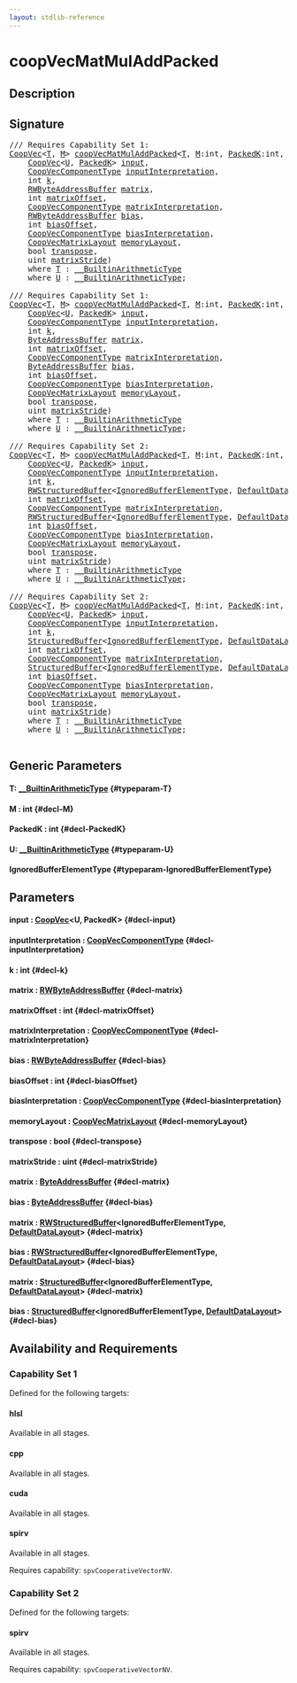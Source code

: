 ```yaml
---
layout: stdlib-reference
---
```


# coopVecMatMulAddPacked

## Description





## Signature 

<pre>
/// Requires Capability Set 1:
<a href="/stdlib-reference/types/coopvec-04/index" class="code_type">CoopVec</a>&lt;<a href="/stdlib-reference/global-decls/coopvecmatmuladdpacked-47adg#typeparam-T" class="code_type">T</a>, <a href="/stdlib-reference/global-decls/coopvecmatmuladdpacked-47adg#decl-M" class="code_var">M</a>&gt; <a href="/stdlib-reference/global-decls/coopvecmatmuladdpacked-47adg">coopVecMatMulAddPacked</a>&lt;<a href="/stdlib-reference/global-decls/coopvecmatmuladdpacked-47adg#typeparam-T" class="code_type">T</a>, <a href="/stdlib-reference/global-decls/coopvecmatmuladdpacked-47adg#decl-M" class="code_var">M</a>:<span class="code_keyword">int</span>, <a href="/stdlib-reference/global-decls/coopvecmatmuladdpacked-47adg#decl-PackedK" class="code_var">PackedK</a>:<span class="code_keyword">int</span>, <a href="/stdlib-reference/global-decls/coopvecmatmuladdpacked-47adg#typeparam-U" class="code_type">U</a>&gt;(
    <a href="/stdlib-reference/types/coopvec-04/index" class="code_type">CoopVec</a>&lt;<a href="/stdlib-reference/global-decls/coopvecmatmuladdpacked-47adg#typeparam-U" class="code_type">U</a>, <a href="/stdlib-reference/global-decls/coopvecmatmuladdpacked-47adg#decl-PackedK" class="code_var">PackedK</a>&gt; <a href="/stdlib-reference/global-decls/coopvecmatmuladdpacked-47adg#decl-input" class="code_param">input</a>,
    <a href="/stdlib-reference/types/coopveccomponenttype-047g/index" class="code_type">CoopVecComponentType</a> <a href="/stdlib-reference/global-decls/coopvecmatmuladdpacked-47adg#decl-inputInterpretation" class="code_param">inputInterpretation</a>,
    <span class="code_keyword">int</span> <a href="/stdlib-reference/global-decls/coopvecmatmuladdpacked-47adg#decl-k" class="code_param">k</a>,
    <a href="/stdlib-reference/types/rwbyteaddressbuffer-0126d/index" class="code_type">RWByteAddressBuffer</a> <a href="/stdlib-reference/global-decls/coopvecmatmuladdpacked-47adg#decl-matrix" class="code_param">matrix</a>,
    <span class="code_keyword">int</span> <a href="/stdlib-reference/global-decls/coopvecmatmuladdpacked-47adg#decl-matrixOffset" class="code_param">matrixOffset</a>,
    <a href="/stdlib-reference/types/coopveccomponenttype-047g/index" class="code_type">CoopVecComponentType</a> <a href="/stdlib-reference/global-decls/coopvecmatmuladdpacked-47adg#decl-matrixInterpretation" class="code_param">matrixInterpretation</a>,
    <a href="/stdlib-reference/types/rwbyteaddressbuffer-0126d/index" class="code_type">RWByteAddressBuffer</a> <a href="/stdlib-reference/global-decls/coopvecmatmuladdpacked-47adg#decl-bias" class="code_param">bias</a>,
    <span class="code_keyword">int</span> <a href="/stdlib-reference/global-decls/coopvecmatmuladdpacked-47adg#decl-biasOffset" class="code_param">biasOffset</a>,
    <a href="/stdlib-reference/types/coopveccomponenttype-047g/index" class="code_type">CoopVecComponentType</a> <a href="/stdlib-reference/global-decls/coopvecmatmuladdpacked-47adg#decl-biasInterpretation" class="code_param">biasInterpretation</a>,
    <a href="/stdlib-reference/types/coopvecmatrixlayout-047d/index" class="code_type">CoopVecMatrixLayout</a> <a href="/stdlib-reference/global-decls/coopvecmatmuladdpacked-47adg#decl-memoryLayout" class="code_param">memoryLayout</a>,
    <span class="code_keyword">bool</span> <a href="/stdlib-reference/global-decls/coopvecmatmuladdpacked-47adg#decl-transpose" class="code_param">transpose</a>,
    <span class="code_keyword">uint</span> <a href="/stdlib-reference/global-decls/coopvecmatmuladdpacked-47adg#decl-matrixStride" class="code_param">matrixStride</a>)
    <span class='code_keyword'>where</span> <a href="/stdlib-reference/global-decls/coopvecmatmuladdpacked-47adg#typeparam-T" class="code_type">T</a> : <a href="/stdlib-reference/interfaces/0_builtinarithmetictype-029j/index" class="code_type">__BuiltinArithmeticType</a>
    <span class='code_keyword'>where</span> <a href="/stdlib-reference/global-decls/coopvecmatmuladdpacked-47adg#typeparam-U" class="code_type">U</a> : <a href="/stdlib-reference/interfaces/0_builtinarithmetictype-029j/index" class="code_type">__BuiltinArithmeticType</a>;

/// Requires Capability Set 1:
<a href="/stdlib-reference/types/coopvec-04/index" class="code_type">CoopVec</a>&lt;<a href="/stdlib-reference/global-decls/coopvecmatmuladdpacked-47adg#typeparam-T" class="code_type">T</a>, <a href="/stdlib-reference/global-decls/coopvecmatmuladdpacked-47adg#decl-M" class="code_var">M</a>&gt; <a href="/stdlib-reference/global-decls/coopvecmatmuladdpacked-47adg">coopVecMatMulAddPacked</a>&lt;<a href="/stdlib-reference/global-decls/coopvecmatmuladdpacked-47adg#typeparam-T" class="code_type">T</a>, <a href="/stdlib-reference/global-decls/coopvecmatmuladdpacked-47adg#decl-M" class="code_var">M</a>:<span class="code_keyword">int</span>, <a href="/stdlib-reference/global-decls/coopvecmatmuladdpacked-47adg#decl-PackedK" class="code_var">PackedK</a>:<span class="code_keyword">int</span>, <a href="/stdlib-reference/global-decls/coopvecmatmuladdpacked-47adg#typeparam-U" class="code_type">U</a>&gt;(
    <a href="/stdlib-reference/types/coopvec-04/index" class="code_type">CoopVec</a>&lt;<a href="/stdlib-reference/global-decls/coopvecmatmuladdpacked-47adg#typeparam-U" class="code_type">U</a>, <a href="/stdlib-reference/global-decls/coopvecmatmuladdpacked-47adg#decl-PackedK" class="code_var">PackedK</a>&gt; <a href="/stdlib-reference/global-decls/coopvecmatmuladdpacked-47adg#decl-input" class="code_param">input</a>,
    <a href="/stdlib-reference/types/coopveccomponenttype-047g/index" class="code_type">CoopVecComponentType</a> <a href="/stdlib-reference/global-decls/coopvecmatmuladdpacked-47adg#decl-inputInterpretation" class="code_param">inputInterpretation</a>,
    <span class="code_keyword">int</span> <a href="/stdlib-reference/global-decls/coopvecmatmuladdpacked-47adg#decl-k" class="code_param">k</a>,
    <a href="/stdlib-reference/types/byteaddressbuffer-04b/index" class="code_type">ByteAddressBuffer</a> <a href="/stdlib-reference/global-decls/coopvecmatmuladdpacked-47adg#decl-matrix" class="code_param">matrix</a>,
    <span class="code_keyword">int</span> <a href="/stdlib-reference/global-decls/coopvecmatmuladdpacked-47adg#decl-matrixOffset" class="code_param">matrixOffset</a>,
    <a href="/stdlib-reference/types/coopveccomponenttype-047g/index" class="code_type">CoopVecComponentType</a> <a href="/stdlib-reference/global-decls/coopvecmatmuladdpacked-47adg#decl-matrixInterpretation" class="code_param">matrixInterpretation</a>,
    <a href="/stdlib-reference/types/byteaddressbuffer-04b/index" class="code_type">ByteAddressBuffer</a> <a href="/stdlib-reference/global-decls/coopvecmatmuladdpacked-47adg#decl-bias" class="code_param">bias</a>,
    <span class="code_keyword">int</span> <a href="/stdlib-reference/global-decls/coopvecmatmuladdpacked-47adg#decl-biasOffset" class="code_param">biasOffset</a>,
    <a href="/stdlib-reference/types/coopveccomponenttype-047g/index" class="code_type">CoopVecComponentType</a> <a href="/stdlib-reference/global-decls/coopvecmatmuladdpacked-47adg#decl-biasInterpretation" class="code_param">biasInterpretation</a>,
    <a href="/stdlib-reference/types/coopvecmatrixlayout-047d/index" class="code_type">CoopVecMatrixLayout</a> <a href="/stdlib-reference/global-decls/coopvecmatmuladdpacked-47adg#decl-memoryLayout" class="code_param">memoryLayout</a>,
    <span class="code_keyword">bool</span> <a href="/stdlib-reference/global-decls/coopvecmatmuladdpacked-47adg#decl-transpose" class="code_param">transpose</a>,
    <span class="code_keyword">uint</span> <a href="/stdlib-reference/global-decls/coopvecmatmuladdpacked-47adg#decl-matrixStride" class="code_param">matrixStride</a>)
    <span class='code_keyword'>where</span> <a href="/stdlib-reference/global-decls/coopvecmatmuladdpacked-47adg#typeparam-T" class="code_type">T</a> : <a href="/stdlib-reference/interfaces/0_builtinarithmetictype-029j/index" class="code_type">__BuiltinArithmeticType</a>
    <span class='code_keyword'>where</span> <a href="/stdlib-reference/global-decls/coopvecmatmuladdpacked-47adg#typeparam-U" class="code_type">U</a> : <a href="/stdlib-reference/interfaces/0_builtinarithmetictype-029j/index" class="code_type">__BuiltinArithmeticType</a>;

/// Requires Capability Set 2:
<a href="/stdlib-reference/types/coopvec-04/index" class="code_type">CoopVec</a>&lt;<a href="/stdlib-reference/global-decls/coopvecmatmuladdpacked-47adg#typeparam-T" class="code_type">T</a>, <a href="/stdlib-reference/global-decls/coopvecmatmuladdpacked-47adg#decl-M" class="code_var">M</a>&gt; <a href="/stdlib-reference/global-decls/coopvecmatmuladdpacked-47adg">coopVecMatMulAddPacked</a>&lt;<a href="/stdlib-reference/global-decls/coopvecmatmuladdpacked-47adg#typeparam-T" class="code_type">T</a>, <a href="/stdlib-reference/global-decls/coopvecmatmuladdpacked-47adg#decl-M" class="code_var">M</a>:<span class="code_keyword">int</span>, <a href="/stdlib-reference/global-decls/coopvecmatmuladdpacked-47adg#decl-PackedK" class="code_var">PackedK</a>:<span class="code_keyword">int</span>, <a href="/stdlib-reference/global-decls/coopvecmatmuladdpacked-47adg#typeparam-U" class="code_type">U</a>, <a href="/stdlib-reference/global-decls/coopvecmatmuladdpacked-47adg#typeparam-IgnoredBufferElementType" class="code_type">IgnoredBufferElementType</a>&gt;(
    <a href="/stdlib-reference/types/coopvec-04/index" class="code_type">CoopVec</a>&lt;<a href="/stdlib-reference/global-decls/coopvecmatmuladdpacked-47adg#typeparam-U" class="code_type">U</a>, <a href="/stdlib-reference/global-decls/coopvecmatmuladdpacked-47adg#decl-PackedK" class="code_var">PackedK</a>&gt; <a href="/stdlib-reference/global-decls/coopvecmatmuladdpacked-47adg#decl-input" class="code_param">input</a>,
    <a href="/stdlib-reference/types/coopveccomponenttype-047g/index" class="code_type">CoopVecComponentType</a> <a href="/stdlib-reference/global-decls/coopvecmatmuladdpacked-47adg#decl-inputInterpretation" class="code_param">inputInterpretation</a>,
    <span class="code_keyword">int</span> <a href="/stdlib-reference/global-decls/coopvecmatmuladdpacked-47adg#decl-k" class="code_param">k</a>,
    <a href="/stdlib-reference/types/rwstructuredbuffer-012c/index" class="code_type">RWStructuredBuffer</a>&lt;<a href="/stdlib-reference/global-decls/coopvecmatmuladdpacked-47adg#typeparam-IgnoredBufferElementType" class="code_type">IgnoredBufferElementType</a>, <a href="/stdlib-reference/types/defaultdatalayout-07b/index" class="code_type">DefaultDataLayout</a>&gt; <a href="/stdlib-reference/global-decls/coopvecmatmuladdpacked-47adg#decl-matrix" class="code_param">matrix</a>,
    <span class="code_keyword">int</span> <a href="/stdlib-reference/global-decls/coopvecmatmuladdpacked-47adg#decl-matrixOffset" class="code_param">matrixOffset</a>,
    <a href="/stdlib-reference/types/coopveccomponenttype-047g/index" class="code_type">CoopVecComponentType</a> <a href="/stdlib-reference/global-decls/coopvecmatmuladdpacked-47adg#decl-matrixInterpretation" class="code_param">matrixInterpretation</a>,
    <a href="/stdlib-reference/types/rwstructuredbuffer-012c/index" class="code_type">RWStructuredBuffer</a>&lt;<a href="/stdlib-reference/global-decls/coopvecmatmuladdpacked-47adg#typeparam-IgnoredBufferElementType" class="code_type">IgnoredBufferElementType</a>, <a href="/stdlib-reference/types/defaultdatalayout-07b/index" class="code_type">DefaultDataLayout</a>&gt; <a href="/stdlib-reference/global-decls/coopvecmatmuladdpacked-47adg#decl-bias" class="code_param">bias</a>,
    <span class="code_keyword">int</span> <a href="/stdlib-reference/global-decls/coopvecmatmuladdpacked-47adg#decl-biasOffset" class="code_param">biasOffset</a>,
    <a href="/stdlib-reference/types/coopveccomponenttype-047g/index" class="code_type">CoopVecComponentType</a> <a href="/stdlib-reference/global-decls/coopvecmatmuladdpacked-47adg#decl-biasInterpretation" class="code_param">biasInterpretation</a>,
    <a href="/stdlib-reference/types/coopvecmatrixlayout-047d/index" class="code_type">CoopVecMatrixLayout</a> <a href="/stdlib-reference/global-decls/coopvecmatmuladdpacked-47adg#decl-memoryLayout" class="code_param">memoryLayout</a>,
    <span class="code_keyword">bool</span> <a href="/stdlib-reference/global-decls/coopvecmatmuladdpacked-47adg#decl-transpose" class="code_param">transpose</a>,
    <span class="code_keyword">uint</span> <a href="/stdlib-reference/global-decls/coopvecmatmuladdpacked-47adg#decl-matrixStride" class="code_param">matrixStride</a>)
    <span class='code_keyword'>where</span> <a href="/stdlib-reference/global-decls/coopvecmatmuladdpacked-47adg#typeparam-T" class="code_type">T</a> : <a href="/stdlib-reference/interfaces/0_builtinarithmetictype-029j/index" class="code_type">__BuiltinArithmeticType</a>
    <span class='code_keyword'>where</span> <a href="/stdlib-reference/global-decls/coopvecmatmuladdpacked-47adg#typeparam-U" class="code_type">U</a> : <a href="/stdlib-reference/interfaces/0_builtinarithmetictype-029j/index" class="code_type">__BuiltinArithmeticType</a>;

/// Requires Capability Set 2:
<a href="/stdlib-reference/types/coopvec-04/index" class="code_type">CoopVec</a>&lt;<a href="/stdlib-reference/global-decls/coopvecmatmuladdpacked-47adg#typeparam-T" class="code_type">T</a>, <a href="/stdlib-reference/global-decls/coopvecmatmuladdpacked-47adg#decl-M" class="code_var">M</a>&gt; <a href="/stdlib-reference/global-decls/coopvecmatmuladdpacked-47adg">coopVecMatMulAddPacked</a>&lt;<a href="/stdlib-reference/global-decls/coopvecmatmuladdpacked-47adg#typeparam-T" class="code_type">T</a>, <a href="/stdlib-reference/global-decls/coopvecmatmuladdpacked-47adg#decl-M" class="code_var">M</a>:<span class="code_keyword">int</span>, <a href="/stdlib-reference/global-decls/coopvecmatmuladdpacked-47adg#decl-PackedK" class="code_var">PackedK</a>:<span class="code_keyword">int</span>, <a href="/stdlib-reference/global-decls/coopvecmatmuladdpacked-47adg#typeparam-U" class="code_type">U</a>, <a href="/stdlib-reference/global-decls/coopvecmatmuladdpacked-47adg#typeparam-IgnoredBufferElementType" class="code_type">IgnoredBufferElementType</a>&gt;(
    <a href="/stdlib-reference/types/coopvec-04/index" class="code_type">CoopVec</a>&lt;<a href="/stdlib-reference/global-decls/coopvecmatmuladdpacked-47adg#typeparam-U" class="code_type">U</a>, <a href="/stdlib-reference/global-decls/coopvecmatmuladdpacked-47adg#decl-PackedK" class="code_var">PackedK</a>&gt; <a href="/stdlib-reference/global-decls/coopvecmatmuladdpacked-47adg#decl-input" class="code_param">input</a>,
    <a href="/stdlib-reference/types/coopveccomponenttype-047g/index" class="code_type">CoopVecComponentType</a> <a href="/stdlib-reference/global-decls/coopvecmatmuladdpacked-47adg#decl-inputInterpretation" class="code_param">inputInterpretation</a>,
    <span class="code_keyword">int</span> <a href="/stdlib-reference/global-decls/coopvecmatmuladdpacked-47adg#decl-k" class="code_param">k</a>,
    <a href="/stdlib-reference/types/structuredbuffer-0a/index" class="code_type">StructuredBuffer</a>&lt;<a href="/stdlib-reference/global-decls/coopvecmatmuladdpacked-47adg#typeparam-IgnoredBufferElementType" class="code_type">IgnoredBufferElementType</a>, <a href="/stdlib-reference/types/defaultdatalayout-07b/index" class="code_type">DefaultDataLayout</a>&gt; <a href="/stdlib-reference/global-decls/coopvecmatmuladdpacked-47adg#decl-matrix" class="code_param">matrix</a>,
    <span class="code_keyword">int</span> <a href="/stdlib-reference/global-decls/coopvecmatmuladdpacked-47adg#decl-matrixOffset" class="code_param">matrixOffset</a>,
    <a href="/stdlib-reference/types/coopveccomponenttype-047g/index" class="code_type">CoopVecComponentType</a> <a href="/stdlib-reference/global-decls/coopvecmatmuladdpacked-47adg#decl-matrixInterpretation" class="code_param">matrixInterpretation</a>,
    <a href="/stdlib-reference/types/structuredbuffer-0a/index" class="code_type">StructuredBuffer</a>&lt;<a href="/stdlib-reference/global-decls/coopvecmatmuladdpacked-47adg#typeparam-IgnoredBufferElementType" class="code_type">IgnoredBufferElementType</a>, <a href="/stdlib-reference/types/defaultdatalayout-07b/index" class="code_type">DefaultDataLayout</a>&gt; <a href="/stdlib-reference/global-decls/coopvecmatmuladdpacked-47adg#decl-bias" class="code_param">bias</a>,
    <span class="code_keyword">int</span> <a href="/stdlib-reference/global-decls/coopvecmatmuladdpacked-47adg#decl-biasOffset" class="code_param">biasOffset</a>,
    <a href="/stdlib-reference/types/coopveccomponenttype-047g/index" class="code_type">CoopVecComponentType</a> <a href="/stdlib-reference/global-decls/coopvecmatmuladdpacked-47adg#decl-biasInterpretation" class="code_param">biasInterpretation</a>,
    <a href="/stdlib-reference/types/coopvecmatrixlayout-047d/index" class="code_type">CoopVecMatrixLayout</a> <a href="/stdlib-reference/global-decls/coopvecmatmuladdpacked-47adg#decl-memoryLayout" class="code_param">memoryLayout</a>,
    <span class="code_keyword">bool</span> <a href="/stdlib-reference/global-decls/coopvecmatmuladdpacked-47adg#decl-transpose" class="code_param">transpose</a>,
    <span class="code_keyword">uint</span> <a href="/stdlib-reference/global-decls/coopvecmatmuladdpacked-47adg#decl-matrixStride" class="code_param">matrixStride</a>)
    <span class='code_keyword'>where</span> <a href="/stdlib-reference/global-decls/coopvecmatmuladdpacked-47adg#typeparam-T" class="code_type">T</a> : <a href="/stdlib-reference/interfaces/0_builtinarithmetictype-029j/index" class="code_type">__BuiltinArithmeticType</a>
    <span class='code_keyword'>where</span> <a href="/stdlib-reference/global-decls/coopvecmatmuladdpacked-47adg#typeparam-U" class="code_type">U</a> : <a href="/stdlib-reference/interfaces/0_builtinarithmetictype-029j/index" class="code_type">__BuiltinArithmeticType</a>;

</pre>

## Generic Parameters

#### T: [\_\_BuiltinArithmeticType](/stdlib-reference/interfaces/0_builtinarithmetictype-029j/index) {#typeparam-T}
#### M  : int {#decl-M}
#### PackedK  : int {#decl-PackedK}
#### U: [\_\_BuiltinArithmeticType](/stdlib-reference/interfaces/0_builtinarithmetictype-029j/index) {#typeparam-U}
#### IgnoredBufferElementType {#typeparam-IgnoredBufferElementType}

## Parameters

#### input  : [CoopVec](/stdlib-reference/types/coopvec-04/index)\<U, PackedK\> {#decl-input}
#### inputInterpretation  : [CoopVecComponentType](/stdlib-reference/types/coopveccomponenttype-047g/index) {#decl-inputInterpretation}
#### k  : int {#decl-k}
#### matrix  : [RWByteAddressBuffer](/stdlib-reference/types/rwbyteaddressbuffer-0126d/index) {#decl-matrix}
#### matrixOffset  : int {#decl-matrixOffset}
#### matrixInterpretation  : [CoopVecComponentType](/stdlib-reference/types/coopveccomponenttype-047g/index) {#decl-matrixInterpretation}
#### bias  : [RWByteAddressBuffer](/stdlib-reference/types/rwbyteaddressbuffer-0126d/index) {#decl-bias}
#### biasOffset  : int {#decl-biasOffset}
#### biasInterpretation  : [CoopVecComponentType](/stdlib-reference/types/coopveccomponenttype-047g/index) {#decl-biasInterpretation}
#### memoryLayout  : [CoopVecMatrixLayout](/stdlib-reference/types/coopvecmatrixlayout-047d/index) {#decl-memoryLayout}
#### transpose  : bool {#decl-transpose}
#### matrixStride  : uint {#decl-matrixStride}
#### matrix  : [ByteAddressBuffer](/stdlib-reference/types/byteaddressbuffer-04b/index) {#decl-matrix}
#### bias  : [ByteAddressBuffer](/stdlib-reference/types/byteaddressbuffer-04b/index) {#decl-bias}
#### matrix  : [RWStructuredBuffer](/stdlib-reference/types/rwstructuredbuffer-012c/index)\<IgnoredBufferElementType, [DefaultDataLayout](/stdlib-reference/types/defaultdatalayout-07b/index)\> {#decl-matrix}
#### bias  : [RWStructuredBuffer](/stdlib-reference/types/rwstructuredbuffer-012c/index)\<IgnoredBufferElementType, [DefaultDataLayout](/stdlib-reference/types/defaultdatalayout-07b/index)\> {#decl-bias}
#### matrix  : [StructuredBuffer](/stdlib-reference/types/structuredbuffer-0a/index)\<IgnoredBufferElementType, [DefaultDataLayout](/stdlib-reference/types/defaultdatalayout-07b/index)\> {#decl-matrix}
#### bias  : [StructuredBuffer](/stdlib-reference/types/structuredbuffer-0a/index)\<IgnoredBufferElementType, [DefaultDataLayout](/stdlib-reference/types/defaultdatalayout-07b/index)\> {#decl-bias}

## Availability and Requirements

### Capability Set 1

Defined for the following targets:

#### hlsl
Available in all stages.

#### cpp
Available in all stages.

#### cuda
Available in all stages.

#### spirv
Available in all stages.

Requires capability: `spvCooperativeVectorNV`.

### Capability Set 2

Defined for the following targets:

#### spirv
Available in all stages.

Requires capability: `spvCooperativeVectorNV`.


